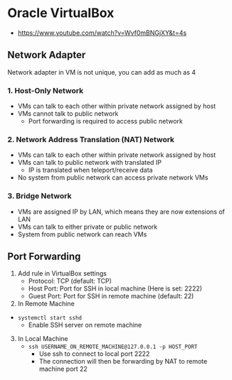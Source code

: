 # Oracle VirtualBox

- https://www.youtube.com/watch?v=Wvf0mBNGjXY&t=4s

## Network Adapter

Network adapter in VM is not unique, you can add as much as 4

### 1. Host-Only Network

- VMs can talk to each other within private network assigned by host
- VMs cannot talk to public network
  - Port forwarding is required to access public network

### 2. Network Address Translation (NAT) Network

- VMs can talk to each other within private network assigned by host
- VMs can talk to public network with translated IP
  - IP is translated when teleport/receive data
- No system from public network can access private network VMs

### 3. Bridge Network

- VMs are assigned IP by LAN, which means they are now extensions of LAN
- VMs can talk to either private or public network
- System from public network can reach VMs

## Port Forwarding

1. Add rule in VirtualBox settings
   - Protocol: TCP (default: TCP)
   - Host Port: Port for SSH in local machine (Here is set: 2222)
   - Guest Port: Port for SSH in remote machine (default: 22)
1. In Remote Machine

- `systemctl start sshd`
  - Enable SSH server on remote machine

3. In Local Machine
   - `ssh USERNAME_ON_REMOTE_MACHINE@127.0.0.1 -p HOST_PORT`
     - Use ssh to connect to local port 2222
     - The connection will then be forwarding by NAT to remote machine port 22
